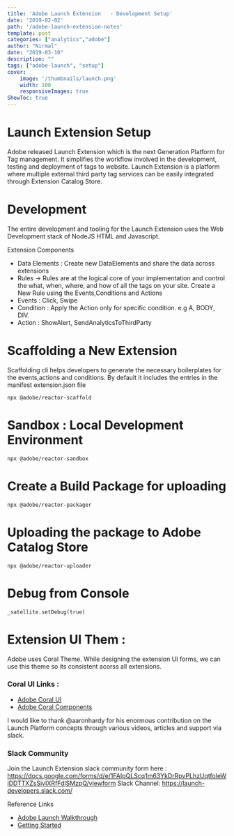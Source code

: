 ```yaml
---
title: 'Adobe Launch Extension   - Development Setup'
date: '2019-02-02'
path: '/adobe-launch-extension-notes'
template: post
categories: ["analytics","adobe"]
author: "Nirmal"  
date: "2019-03-10"
description: ""
tags: ["adobe-launch", "setup"]
cover:
    image: '/thumbnails/launch.png'
    width: 100
    responsiveImages: true
ShowToc: true
---
```


# Launch Extension Setup

Adobe released Launch Extension which is the next Generation Platform for Tag management. It simplifies the workflow involved in the development, testing and deployment of tags to website. Launch Extension is a platform where multiple external third party tag services can be easily integrated through Extension Catalog Store.

# Development

The entire development and tooling for the Launch Extension uses the Web Development stack of NodeJS HTML and Javascript.

Extension Components

- Data Elements : Create new DataElements and share the data across extensions
- Rules -> Rules are at the logical core of your implementation and control the what, when, where, and how of all the tags on your site. Create a New Rule using the Events,Conditions and Actions
- Events : Click, Swipe
- Condition : Apply the Action only for specific condition. e.g A, BODY, DIV.
- Action : ShowAlert, SendAnalyticsToThirdParty

# Scaffolding a New Extension

Scaffolding cli helps developers to generate the necessary boilerplates for the events,actions and conditions. By default it includes the entries in the manifest extension.json file

```
npx @adobe/reactor-scaffold
```

# Sandbox : Local Development Environment

```
npx @adobe/reactor-sandbox
```

# Create a Build Package for uploading

```
npx @adobe/reactor-packager
```

# Uploading the package to Adobe Catalog Store

```
npx @adobe/reactor-uploader
```

# Debug from Console

```
_satellite.setDebug(true)

```

# Extension UI Them :

Adobe uses Coral Theme. While designing the extension UI forms, we can use this theme so its consistent acorss all extensions.

### Coral UI Links :

- [Adobe Coral UI](https://helpx.adobe.com/experience-manager/6-3/sites/developing/using/reference-materials/coral-ui/coralui3/styles.html)
- [Adobe Coral Components](https://helpx.adobe.com/experience-manager/6-3/sites/developing/using/reference-materials/coral-ui/coralui3/components.html)

I would like to thank @aaronhardy for his enormous contribution on the Launch Platform concepts through various videos, articles and support via slack.

### Slack Community

Join the Launch Extension slack community form here : https://docs.google.com/forms/d/e/1FAIpQLScq1m63YkDrRpvPLhzUqtfoleWiDDTTXZsSivIXRfFdlSMzpQ/viewform Slack Channel: https://launch-developers.slack.com/

Reference Links


- [Adobe Launch Walkthrough](https://www.youtube.com/watch?v=rxjtC9o4rl0)
- [Getting Started](https://webanalyticsfordevelopers.com/2017/12/05/launch-launch/)


